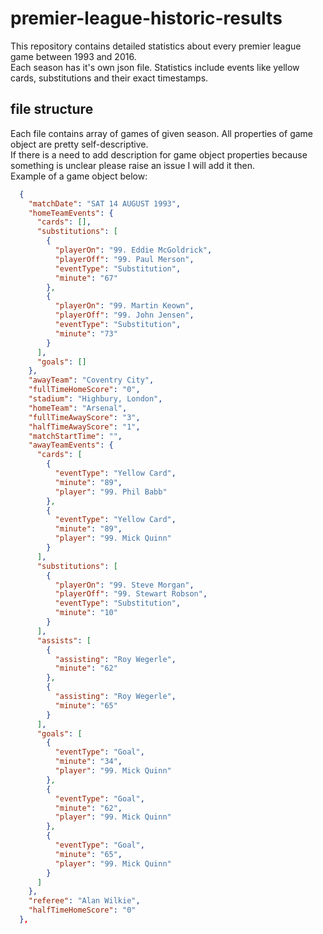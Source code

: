 # premier-league-historic-results  
This repository contains detailed statistics about every premier league game between 1993 and 2016.  
Each season has it's own json file. Statistics include events like yellow cards, substitutions and their exact timestamps.

## file structure
Each file contains array of games of given season. All properties of game object are pretty self-descriptive.  
If there is a need to add description for game object properties because something is unclear please raise an issue I will add it then.  
Example of a game object below:  
```json
  {
    "matchDate": "SAT 14 AUGUST 1993",
    "homeTeamEvents": {
      "cards": [],
      "substitutions": [
        {
          "playerOn": "99. Eddie McGoldrick",
          "playerOff": "99. Paul Merson",
          "eventType": "Substitution",
          "minute": "67"
        },
        {
          "playerOn": "99. Martin Keown",
          "playerOff": "99. John Jensen",
          "eventType": "Substitution",
          "minute": "73"
        }
      ],
      "goals": []
    },
    "awayTeam": "Coventry City",
    "fullTimeHomeScore": "0",
    "stadium": "Highbury, London",
    "homeTeam": "Arsenal",
    "fullTimeAwayScore": "3",
    "halfTimeAwayScore": "1",
    "matchStartTime": "",
    "awayTeamEvents": {
      "cards": [
        {
          "eventType": "Yellow Card",
          "minute": "89",
          "player": "99. Phil Babb"
        },
        {
          "eventType": "Yellow Card",
          "minute": "89",
          "player": "99. Mick Quinn"
        }
      ],
      "substitutions": [
        {
          "playerOn": "99. Steve Morgan",
          "playerOff": "99. Stewart Robson",
          "eventType": "Substitution",
          "minute": "10"
        }
      ],
      "assists": [
        {
          "assisting": "Roy Wegerle",
          "minute": "62"
        },
        {
          "assisting": "Roy Wegerle",
          "minute": "65"
        }
      ],
      "goals": [
        {
          "eventType": "Goal",
          "minute": "34",
          "player": "99. Mick Quinn"
        },
        {
          "eventType": "Goal",
          "minute": "62",
          "player": "99. Mick Quinn"
        },
        {
          "eventType": "Goal",
          "minute": "65",
          "player": "99. Mick Quinn"
        }
      ]
    },
    "referee": "Alan Wilkie",
    "halfTimeHomeScore": "0"
  },
```
